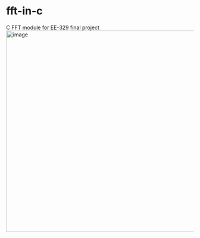 # fft-in-c
C FFT module for EE-329 final project
<img width="540" alt="image" src="https://github.com/drewthomas2/fft-in-c/assets/25190784/88ba94b6-4ad7-4abd-895d-d1b7719f0108">
